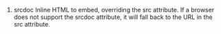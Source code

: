 1. srcdoc
  Inline HTML to embed, overriding the src attribute. If a browser does not support the srcdoc attribute, it will fall back to the URL in the src attribute.